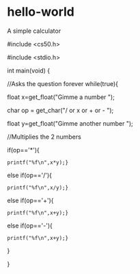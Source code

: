 # hello-world
A simple calculator

#include <cs50.h>

#include <stdio.h>

int main(void)
{
    
//Asks the question forever
while(true){

float x=get_float("Gimme a number ");

char op = get_char("/ or x or + or -  ");

float y=get_float("Gimme another number ");

//Multiplies the 2 numbers

if(op=='*'){
  
    printf("%f\n",x*y);}

else if(op=='/'){

    printf("%f\n",x/y);}

else if(op=='+'){

    printf("%f\n",x+y);}

else if(op=='-'){
    
    printf("%f\n",x+y);}

}

}

